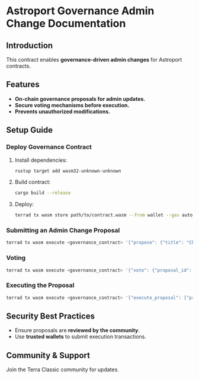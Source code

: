# Astroport Governance Admin Change Documentation

## Introduction
This contract enables **governance-driven admin changes** for Astroport contracts.

## Features
- **On-chain governance proposals for admin updates.**
- **Secure voting mechanisms before execution.**
- **Prevents unauthorized modifications.**

## Setup Guide
### Deploy Governance Contract
1. Install dependencies:
   ```bash
   rustup target add wasm32-unknown-unknown
   ```
2. Build contract:
   ```bash
   cargo build --release
   ```
3. Deploy:
   ```bash
   terrad tx wasm store path/to/contract.wasm --from wallet --gas auto
   ```

### Submitting an Admin Change Proposal
```bash
terrad tx wasm execute <governance_contract> '{"propose": {"title": "Change Admin", "description": "Updating admin for contract", "proposal_type": "ChangeAdmin", "target_contract": "<astroport_contract>", "new_admin": "terra1newadmin"}}' --from wallet --gas auto
```

### Voting
```bash
terrad tx wasm execute <governance_contract> '{"vote": {"proposal_id": 1, "vote": "yes"}}' --from wallet --gas auto
```

### Executing the Proposal
```bash
terrad tx wasm execute <governance_contract> '{"execute_proposal": {"proposal_id": 1}}' --from wallet --gas auto
```

## Security Best Practices
- Ensure proposals are **reviewed by the community**.
- Use **trusted wallets** to submit execution transactions.

## Community & Support
Join the Terra Classic community for updates.
